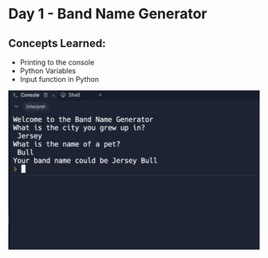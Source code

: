 # Day 1 - Band Name Generator

## Concepts Learned:
- Printing to the console
- Python Variables
- Input function in Python
  
![Alt text](https://github.com/urvivipani/100-Days-of-Python-Programming/blob/main/Day-1-Band-Name-Generator/Band%20Name%20Output.png)


